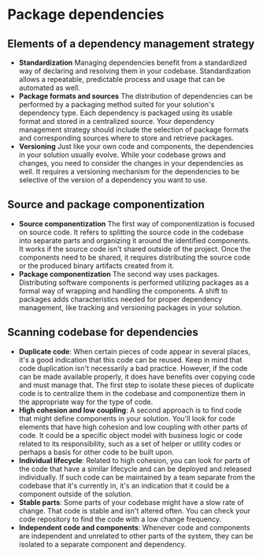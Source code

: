 # Package dependencies
## Elements of a dependency management strategy

- **Standardization** Managing dependencies benefit from a standardized way of declaring and resolving them in your codebase.
Standardization allows a repeatable, predictable process and usage that can be automated as well.
- **Package formats and sources** The distribution of dependencies can be performed by a packaging method suited for your solution's dependency type.
Each dependency is packaged using its usable format and stored in a centralized source.
Your dependency management strategy should include the selection of package formats and corresponding sources where to store and retrieve packages.
- **Versioning** Just like your own code and components, the dependencies in your solution usually evolve.
While your codebase grows and changes, you need to consider the changes in your dependencies as well.
It requires a versioning mechanism for the dependencies to be selective of the version of a dependency you want to use.

## Source and package componentization

- **Source componentization** The first way of componentization is focused on source code. It refers to splitting the source code in the codebase into separate parts and organizing it around the identified components.
It works if the source code isn't shared outside of the project. Once the components need to be shared, it requires distributing the source code or the produced binary artifacts created from it.
- **Package componentization** The second way uses packages. Distributing software components is performed utilizing packages as a formal way of wrapping and handling the components.
A shift to packages adds characteristics needed for proper dependency management, like tracking and versioning packages in your solution.

## Scanning codebase for dependencies

- **Duplicate code**: When certain pieces of code appear in several places, it's a good indication that this code can be reused. Keep in mind that code duplication isn't necessarily a bad practice. However, if the code can be made available properly, it does have benefits over copying code and must manage that. The first step to isolate these pieces of duplicate code is to centralize them in the codebase and componentize them in the appropriate way for the type of code.
- **High cohesion and low coupling**: A second approach is to find code that might define components in your solution. You'll look for code elements that have high cohesion and low coupling with other parts of code. It could be a specific object model with business logic or code related to its responsibility, such as a set of helper or utility codes or perhaps a basis for other code to be built upon.
- **Individual lifecycle**: Related to high cohesion, you can look for parts of the code that have a similar lifecycle and can be deployed and released individually. If such code can be maintained by a team separate from the codebase that it's currently in, it's an indication that it could be a component outside of the solution.
- **Stable parts**: Some parts of your codebase might have a slow rate of change. That code is stable and isn't altered often. You can check your code repository to find the code with a low change frequency.
- **Independent code and components**: Whenever code and components are independent and unrelated to other parts of the system, they can be isolated to a separate component and dependency.
